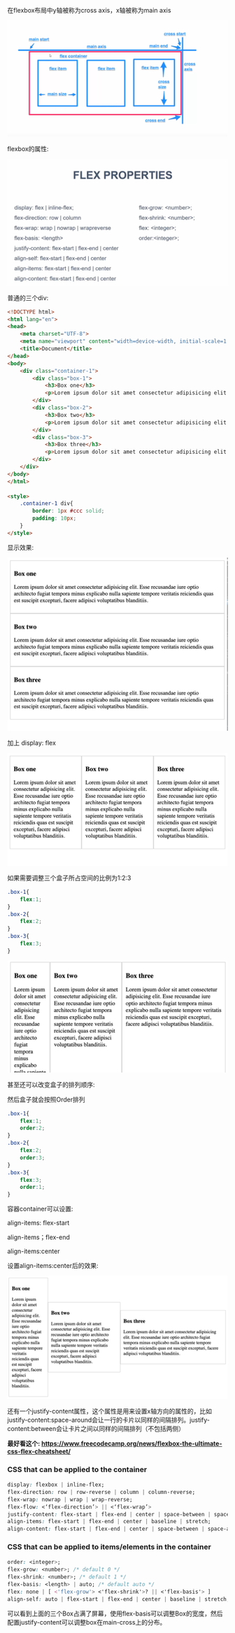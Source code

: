 在flexbox布局中y轴被称为cross axis，x轴被称为main axis

![flexbox](pictures/flexbox.png)

flexbox的属性:

![](pictures/flexproperties.png)

普通的三个div:

```html
<!DOCTYPE html>
<html lang="en">
<head>
    <meta charset="UTF-8">
    <meta name="viewport" content="width=device-width, initial-scale=1.0">
    <title>Document</title>
</head>
<body>
    <div class="container-1">
        <div class="box-1">
            <h3>Box one</h3>
            <p>Lorem ipsum dolor sit amet consectetur adipisicing elit. Esse recusandae iure optio architecto fugiat tempora minus explicabo nulla sapiente tempore veritatis reiciendis quas est suscipit excepturi, facere adipisci voluptatibus blanditiis.</p>
        </div>
        <div class="box-2">
            <h3>Box two</h3>
            <p>Lorem ipsum dolor sit amet consectetur adipisicing elit. Esse recusandae iure optio architecto fugiat tempora minus explicabo nulla sapiente tempore veritatis reiciendis quas est suscipit excepturi, facere adipisci voluptatibus blanditiis.</p>
        </div>
        <div class="box-3">
            <h3>Box three</h3>
            <p>Lorem ipsum dolor sit amet consectetur adipisicing elit. Esse recusandae iure optio architecto fugiat tempora minus explicabo nulla sapiente tempore veritatis reiciendis quas est suscipit excepturi, facere adipisci voluptatibus blanditiis.</p>
        </div>
    </div>
</body>
</html>

<style>
    .container-1 div{
        border: 1px #ccc solid;
        padding: 10px;
    }
</style>
```

显示效果:

![flex-tutorial-before](pictures/flex-tutorial-before.png)

加上 display: flex

![display-flex](pictures/display-flex.png)

如果需要调整三个盒子所占空间的比例为1:2:3

```css
.box-1{
	flex:1;
}
.box-2{
	flex:2;
}
.box-3{
	flex:3;
}
```

![flexbox-resize](pictures/flexbox-resize.png)

甚至还可以改变盒子的排列顺序:

然后盒子就会按照Order排列

```css
.box-1{
	flex:1;
	order:2;
}
.box-2{
	flex:2;
	order:3;
}
.box-3{
	flex:3;
	order:1;
}
```

容器container可以设置:

align-items: flex-start

align-items；flex-end

align-items:center

设置align-items:center后的效果:

![align-items-center](pictures/align-items-center.png)

还有一个justify-content属性，这个属性是用来设置x轴方向的属性的，比如justify-content:space-around会让一行的卡片以同样的间隔排列。justify-content:between会让卡片之间以同样的间隔排列（不包括两侧）

**最好看这个:  https://www.freecodecamp.org/news/flexbox-the-ultimate-css-flex-cheatsheet/**



### **CSS that can be applied to the container**

```css
display: flexbox | inline-flex;
flex-direction: row | row-reverse | column | column-reverse;
flex-wrap: nowrap | wrap | wrap-reverse;
flex-flow: <‘flex-direction’> || <‘flex-wrap’>
justify-content: flex-start | flex-end | center | space-between | space-around;
align-items: flex-start | flex-end | center | baseline | stretch;
align-content: flex-start | flex-end | center | space-between | space-around | stretch;
```

### **CSS that can be applied to items/elements in the container**

```css
order: <integer>;
flex-grow: <number>; /* default 0 */
flex-shrink: <number>; /* default 1 */
flex-basis: <length> | auto; /* default auto */
flex: none | [ <'flex-grow'> <'flex-shrink'>? || <'flex-basis'> ]
align-self: auto | flex-start | flex-end | center | baseline | stretch;
```

可以看到上面的三个Box占满了屏幕，使用flex-basis可以调整Box的宽度，然后配置justify-content可以调整box在main-cross上的分布。

